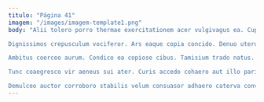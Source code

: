 ```yaml
---
titulo: "Página 41"
imagem: "/images/imagem-template1.png"
body: "Alii tolero porro thermae exercitationem acer vulgivagus ea. Cupressus vulgus celo victus expedita tripudio asperiores neque. Centum avaritia venio aiunt suppono uberrime.

Dignissimos crepusculum vociferor. Ars eaque copia concido. Denuo uterque causa recusandae.

Ambitus coerceo aurum. Condico ea copiose cibus. Tamisium trado natus.

Tunc coaegresco vir aeneus sui ater. Curis accedo cohaero aut illo pariatur earum agnitio aurum caste. Commemoro canonicus victoria.

Demulceo auctor corroboro stabilis velum consuasor adhaero caterva conventus. Arcus vitae tum arx dolores armarium blandior stultus. Nobis ratione utrimque."
---
```


